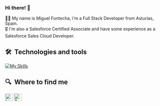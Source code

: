 ### Hi there! 👋

👨‍💻 My name is Miguel Fontecha, i'm a Full Stack Developer from Asturias, Spain.
<br>
🎖 I'm also a Salesforce Certified Associate and have some experience as a Salesforce Sales Cloud Developer.
## 🛠  Technologies and tools

[![My Skills](https://skillicons.dev/icons?i=java,eclipse,php,mysql,js,html,css,jquery,react,bootstrap,postman,vscode,github,figma)](https://skillicons.dev)<br>

















## 🔍  Where to find me
[<img src="https://img.shields.io/badge/LinkedIn-282C34?logo=linkedin&logoColor=0077B5" alt="LinkedIn logo" title="LinkedIn" height="25" />](https://www.linkedin.com/in/miguelfontechaelizalde)
[<img src="https://img.shields.io/badge/Trailblazer-00A1E0" title="Trailblazer" height="25" />](https://trailblazer.me/id/mfontechaelizalde)



<!--
**miguelfntch/miguelfntch** is a ✨ _special_ ✨ repository because its `README.md` (this file) appears on your GitHub profile.

Here are some ideas to get you started:

- 🔭 I’m currently working on ...
- 🌱 I’m currently learning ...
- 👯 I’m looking to collaborate on ...
- 🤔 I’m looking for help with ...
- 💬 Ask me about ...
- 📫 How to reach me: ...
- 😄 Pronouns: ...
- ⚡ Fun fact: ...
-->
